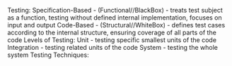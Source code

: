Testing:
  Specification-Based - (Functional//BlackBox) - treats test subject as a function, testing without defined internal implementation, focuses on input and output
  Code-Based - (Structural//WhiteBox) - defines test cases according to the internal structure, ensuring coverage of all parts of the code
Levels of Testing:
  Unit - testing specific smallest units of the code
  Integration - testing related units of the code
  System - testing the whole system
Testing Techniques:
